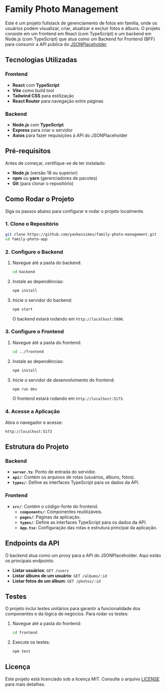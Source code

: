 # **Family Photo Management**

Este é um projeto fullstack de gerenciamento de fotos em família, onde os usuários podem visualizar, criar, atualizar e excluir fotos e álbuns. O projeto consiste em um frontend em React (com TypeScript) e um backend em Node.js (com TypeScript) que atua como um Backend for Frontend (BFF) para consumir a API pública do [JSONPlaceholder](https://jsonplaceholder.typicode.com/).

## **Tecnologias Utilizadas**

### **Frontend**

- **React** com **TypeScript**
- **Vite** como build tool
- **Tailwind CSS** para estilização
- **React Router** para navegação entre páginas

### **Backend**

- **Node.js** com **TypeScript**
- **Express** para criar o servidor
- **Axios** para fazer requisições à API do JSONPlaceholder

## **Pré-requisitos**

Antes de começar, certifique-se de ter instalado:

- **Node.js** (versão 18 ou superior)
- **npm** ou **yarn** (gerenciadores de pacotes)
- **Git** (para clonar o repositório)

## **Como Rodar o Projeto**

Siga os passos abaixo para configurar e rodar o projeto localmente.

### **1. Clone o Repositório**

```bash
git clone https://github.com/yankessimos/family-photo-management.git
cd family-photo-app
```

### **2. Configure o Backend**

1. Navegue até a pasta do backend:

   ```bash
   cd backend
   ```

2. Instale as dependências:

   ```bash
   npm install
   ```

3. Inicie o servidor do backend:

   ```bash
   npm start
   ```

   O backend estará rodando em `http://localhost:5000`.

### **3. Configure o Frontend**

1. Navegue até a pasta do frontend:

   ```bash
   cd ../frontend
   ```

2. Instale as dependências:

   ```bash
   npm install
   ```

3. Inicie o servidor de desenvolvimento do frontend:

   ```bash
   npm run dev
   ```

   O frontend estará rodando em `http://localhost:5173`.

### **4. Acesse a Aplicação**

Abra o navegador e acesse:

```
http://localhost:5173
```

## **Estrutura do Projeto**

### **Backend**

- **`server.ts`**: Ponto de entrada do servidor.
- **`api/`**: Contém os arquivos de rotas (usuários, álbuns, fotos).
- **`types/`**: Define as interfaces TypeScript para os dados da API.

### **Frontend**

- **`src/`**: Contém o código-fonte do frontend.
  - **`components/`**: Componentes reutilizáveis.
  - **`pages/`**: Páginas da aplicação.
  - **`types/`**: Define as interfaces TypeScript para os dados da API.
  - **`App.tsx`**: Configuração das rotas e estrutura principal da aplicação.

## **Endpoints da API**

O backend atua como um proxy para a API do JSONPlaceholder. Aqui estão os principais endpoints:

- **Listar usuários**: `GET /users`
- **Listar álbuns de um usuário**: `GET /albums/:id`
- **Listar fotos de um álbum**: `GET /photos/:id`

## **Testes**

O projeto inclui testes unitários para garantir a funcionalidade dos componentes e da lógica de negócios. Para rodar os testes:

1. Navegue até a pasta do frontend:

   ```bash
   cd frontend
   ```

2. Execute os testes:
   ```bash
   npm test
   ```

## **Licença**

Este projeto está licenciado sob a licença MIT. Consulte o arquivo [LICENSE](LICENSE) para mais detalhes.
